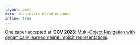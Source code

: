 ```yaml
---
layout: post
date: 2023-07-14 07:59:00-0400
inline: true
---
```

One paper accepted at **ICCV 2023**: [Multi-Object Navigation with dynamically learned neural implicit representations](https://arxiv.org/abs/2210.05129).
